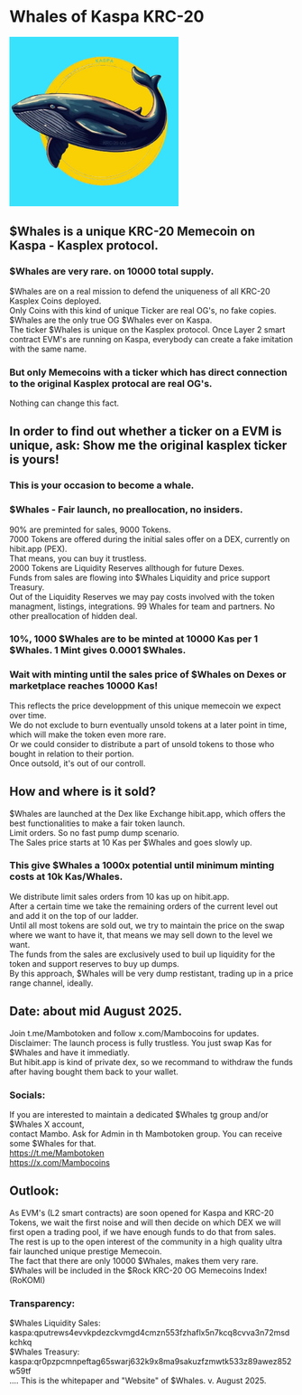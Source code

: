 # Whales of Kaspa KRC-20
<img src="https://raw.githubusercontent.com/Mambo-Token/MamboLaunchPad/refs/heads/main/logos/Whales-Logo.jpg" width="300" height="300">

## $Whales is a unique KRC-20 Memecoin on Kaspa - Kasplex protocol.  
### $Whales are very rare. on 10000 total supply.  
$Whales are on a real mission to defend the uniqueness of all KRC-20 Kasplex Coins deployed.  
Only Coins with this kind of unique Ticker are real OG's, no fake copies.  
$Whales are the only true OG $Whales ever on Kaspa.  
The ticker $Whales is unique on the Kasplex protocol. Once Layer 2 smart contract EVM's are running on Kaspa,
everybody can create a fake imitation with the same name.  
### But only Memecoins with a ticker which has direct connection to the original Kasplex protocal are real OG's.  
Nothing can change this fact.  
## In order to find out whether a ticker on a EVM is unique, ask: Show me the original kasplex ticker is yours!  

### This is your occasion to become a whale.  

### $Whales - Fair launch, no preallocation, no insiders.  
90% are preminted for sales, 9000 Tokens.  
7000 Tokens are offered during the initial sales offer on a DEX, currently on hibit.app (PEX).    
That means, you can buy it trustless.   
2000 Tokens are Liquidity Reserves allthough for future Dexes.  
Funds from sales are flowing into $Whales Liquidity and price support Treasury.  
Out of the Liquidity Reserves we may pay costs involved with the token managment, listings, integrations. 
99 Whales for team and partners. No other preallocation of hidden deal.  
### 10%, 1000 $Whales are to be minted at 10000 Kas per 1 $Whales. 1 Mint gives 0.0001 $Whales.  
### Wait with minting until the sales price of $Whales on Dexes or marketplace reaches 10000 Kas!  
This reflects the price developpment of this unique memecoin we expect over time.  
We do not exclude to burn eventually unsold tokens at a later point in time, which will make the token even more rare.  
Or we could consider to distribute a part of unsold tokens to those who bought in relation to their portion.  
Once outsold, it's out of our controll.  

## How and where is it sold?  
$Whales are launched at the Dex like Exchange hibit.app, which offers the best functionalities to make a fair token launch.  
Limit orders. So no fast pump dump scenario.  
The Sales price starts at 10 Kas per $Whales and goes slowly up.  
### This give $Whales a 1000x potential until minimum minting costs at 10k Kas/Whales.  
We distribute limit sales orders from 10 kas up on hibit.app.  
After a certain time we take the remaining orders of the current level out and add it on the top of our ladder.  
Until all most tokens are sold out, we try to maintain the price on the swap where we want to have it, that means we may sell down to the level we want.  
The funds from the sales are exclusively used to buil up liquidity for the token and support reserves to buy up dumps.  
By this approach, $Whales will be very dump restistant, trading up in a price range channel, ideally.  
## Date: about mid August 2025.
Join t.me/Mambotoken  and follow x.com/Mambocoins for updates.  
Disclaimer: The launch process is fully trustless. You just swap Kas for $Whales and have it immediatly.  
But hibit.app is kind of private dex, so we recommand to withdraw the funds after having bought them back to your wallet.  

### Socials:  
If you are interested to maintain a dedicated $Whales tg group and/or $Whales X account,  
contact Mambo. Ask for Admin in th Mambotoken group. You can receive some $Whales for that.  
https://t.me/Mambotoken  
https://x.com/Mambocoins  

## Outlook:  
As EVM's (L2 smart contracts) are soon opened for Kaspa and KRC-20 Tokens, we wait the first noise and will then decide on which DEX we will first open a trading pool, if we have enough funds to do that from sales.  
The rest is up to the open interest of the community in a high quality ultra fair launched unique prestige Memecoin.  
The fact that there are only 10000 $Whales, makes them very rare.  
$Whales will be included in the $Rock KRC-20 OG Memecoins Index! (RoKOMI)  

### Transparency:  
$Whales Liquidity Sales: kaspa:qputrews4evvkpdezckvmgd4cmzn553fzhaflx5n7kcq8cvva3n72msdkchkq   
$Whales Treasury: kaspa:qr0pzpcmnpeftag65swarj632k9x8ma9sakuzfzmwtk533z89awez852w59tf  
....
This is the whitepaper and "Website" of $Whales.  v. August 2025.
